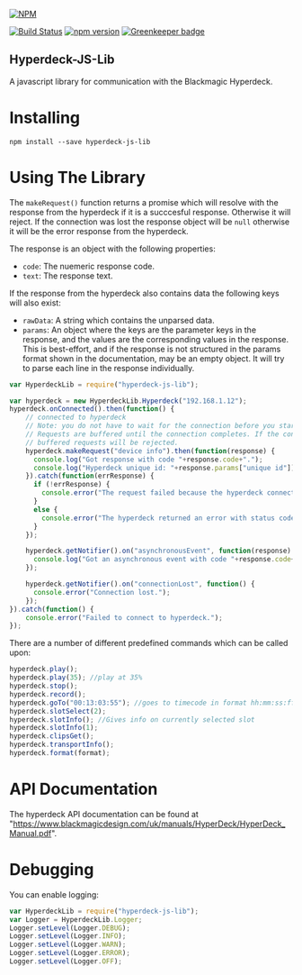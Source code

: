 [![NPM](https://nodei.co/npm-dl/hyperdeck-js-lib.png?months=1)](https://nodei.co/npm/hyperdeck-js-lib/)

[![Build Status](https://travis-ci.org/LA1TV/Hyperdeck-JS-Lib.svg?branch=master)](https://travis-ci.org/LA1TV/Hyperdeck-JS-Lib)
[![npm version](https://badge.fury.io/js/hyperdeck-js-lib.svg)](https://badge.fury.io/js/hyperdeck-js-lib)
[![Greenkeeper badge](https://badges.greenkeeper.io/LA1TV/Hyperdeck-JS-Lib.svg)](https://greenkeeper.io/)

Hyperdeck-JS-Lib
----------------
A javascript library for communication with the Blackmagic Hyperdeck.

# Installing
`npm install --save hyperdeck-js-lib`


# Using The Library
The `makeRequest()` function returns a promise which will resolve with the response from the hyperdeck if it is a succcesful response. Otherwise it will reject. If the connection was lost the response object will be `null` otherwise it will be the error response from the hyperdeck.

The response is an object with the following properties:
- `code`: The nuemeric response code.
- `text`: The response text.

If the response from the hyperdeck also contains data the following keys will also exist:
- `rawData`: A string which contains the unparsed data.
- `params`: An object where the keys are the parameter keys in the response, and the values are the corresponding values in the response. This is best-effort, and if the response is not structured in the params format shown in the documentation, may be an empty object. It will try to parse each line in the response individually.

```javascript
var HyperdeckLib = require("hyperdeck-js-lib");

var hyperdeck = new HyperdeckLib.Hyperdeck("192.168.1.12");
hyperdeck.onConnected().then(function() {
	// connected to hyperdeck
	// Note: you do not have to wait for the connection before you start making requests.
	// Requests are buffered until the connection completes. If the connection fails, any
	// buffered requests will be rejected.
	hyperdeck.makeRequest("device info").then(function(response) {
	  console.log("Got response with code "+response.code+".");
	  console.log("Hyperdeck unique id: "+response.params["unique id"]);
	}).catch(function(errResponse) {
	  if (!errResponse) {
	    console.error("The request failed because the hyperdeck connection was lost.");
	  }
	  else {
	    console.error("The hyperdeck returned an error with status code "+errResponse.code+".");
	  }
	});

	hyperdeck.getNotifier().on("asynchronousEvent", function(response) {
	  console.log("Got an asynchronous event with code "+response.code+".");
	});

	hyperdeck.getNotifier().on("connectionLost", function() {
	  console.error("Connection lost.");
	});
}).catch(function() {
	console.error("Failed to connect to hyperdeck.");
});
```

There are a number of different predefined commands which can be called upon:

```javascript
hyperdeck.play();
hyperdeck.play(35); //play at 35%
hyperdeck.stop();
hyperdeck.record();
hyperdeck.goTo("00:13:03:55"); //goes to timecode in format hh:mm:ss:ff
hyperdeck.slotSelect(2);
hyperdeck.slotInfo(); //Gives info on currently selected slot
hyperdeck.slotInfo(1);
hyperdeck.clipsGet();
hyperdeck.transportInfo();
hyperdeck.format(format);
```

# API Documentation
The hyperdeck API documentation can be found at "https://www.blackmagicdesign.com/uk/manuals/HyperDeck/HyperDeck_Manual.pdf".

# Debugging
You can enable logging:

```javascript
var HyperdeckLib = require("hyperdeck-js-lib");
var Logger = HyperdeckLib.Logger;
Logger.setLevel(Logger.DEBUG);
Logger.setLevel(Logger.INFO);
Logger.setLevel(Logger.WARN);
Logger.setLevel(Logger.ERROR);
Logger.setLevel(Logger.OFF);
```